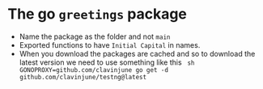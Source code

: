 # The go `greetings` package

* Name the package as the folder and not `main`
* Exported functions to have `Initial Capital` in names.
* When you download the packages are cached and so to download the latest version we need to use something like this 
` sh
  GONOPROXY=github.com/clavinjune go get -d github.com/clavinjune/testng@latest`
